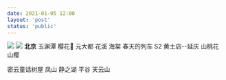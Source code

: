 ```yaml
---
date: 2021-01-05 12:00
layout: 'post'
status: 'public'
---
```

![](https://cdn.pixabay.com/photo/2018/05/17/11/24/friends-3408314_1280.jpg)
![](friends)
**北京**
玉渊潭 樱花🌸
元大都 花溪 海棠
春天的列车 S2 黄土店--延庆 山桃花 山樱

密云童话树屋
凤山
静之湖
平谷 天云山
